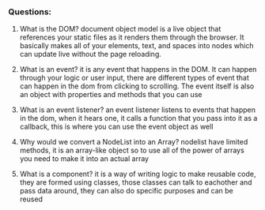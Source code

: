 ### Questions:
1. What is the DOM?
document object model is a live object that references your static files as it renders them through the browser. It basically makes all of your elements, text, and spaces into nodes which can update live without the page reloading.

2. What is an event?
it is any event that happens in the DOM. It can happen through your logic or user input, there are different types of event that can happen in the dom from clicking to scrolling. The event itself is also an object with properties and methods that you can use

3. What is an event listener?
an event listener listens to events that happen in the dom, when it hears one, it calls a function that you pass into it as a callback, this is where you can use the event object as well

4. Why would we convert a NodeList into an Array?
nodelist have limited methods, it is an array-like object so to use all of the power of arrays you need to make it into an actual array

5. What is a component? 
it is a way of writing logic to make reusable code, they are formed using classes, those classes can talk to eachother and pass data around, they can also do specific purposes and can be reused 